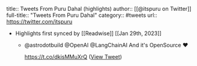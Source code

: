 title:: Tweets From Puru Dahal (highlights)
author:: [[@itspuru on Twitter]]
full-title:: "Tweets From Puru Dahal"
category:: #tweets
url:: https://twitter.com/itspuru

- Highlights first synced by [[Readwise]] [[Jan 29th, 2023]]
	- @astrodotbuild @OpenAI @LangChainAI And it's OpenSource ❤️
	  
	  https://t.co/dkisMMuXrQ ([View Tweet](https://twitter.com/itspuru/status/1619062029117190145))